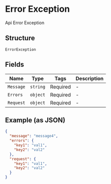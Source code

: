 
# Error Exception

Api Error Exception

## Structure

`ErrorException`

## Fields

| Name | Type | Tags | Description |
|  --- | --- | --- | --- |
| `Message` | `string` | Required | - |
| `Errors` | `object` | Required | - |
| `Request` | `object` | Required | - |

## Example (as JSON)

```json
{
  "message": "message4",
  "errors": {
    "key1": "val1",
    "key2": "val2"
  },
  "request": {
    "key1": "val1",
    "key2": "val2"
  }
}
```

